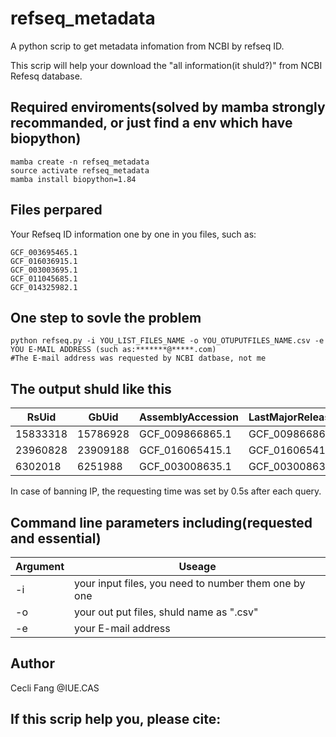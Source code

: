 # refseq_metadata

A python scrip to get metadata infomation from NCBI by refseq ID.

This scrip will help your download the "all information(it shuld?)" from NCBI Refesq database. 

## Required enviroments(solved by mamba strongly recommanded, or just find a env which have biopython)

```
mamba create -n refseq_metadata
source activate refseq_metadata
mamba install biopython=1.84
```

## Files perpared
Your Refseq ID information one by one in you files, such as:

```
GCF_003695465.1
GCF_016036915.1
GCF_003003695.1
GCF_011045685.1
GCF_014325982.1
```

## One step to sovle the problem

```
python refseq.py -i YOU_LIST_FILES_NAME -o YOU_OTUPUTFILES_NAME.csv -e YOU E-MAIL ADDRESS (such as:*******@*****.com)
#The E-mail address was requested by NCBI datbase, not me
```

## The output shuld like this

|RsUid|GbUid|AssemblyAccession|LastMajorReleaseAccession|LatestAccession|.....|
|-|-|-|-|-|-|
|15833318|15786928|GCF_009866865.1|GCF_009866865.1|.....|
|23960828|23909188|GCF_016065415.1|GCF_016065415.1|.....|
|6302018|6251988|GCF_003008635.1|GCF_003008635.1|.....|

In case of banning IP, the requesting time was set by 0.5s after each query.
## Command line parameters including(requested and essential)

|Argument|Useage|
|-|-|
|-i|your input files, you need to number them one by one |
|-o|your out put files, shuld name as ".csv"|
|-e|your E-mail address|

## Author
Cecli Fang @IUE.CAS
## If this scrip help you, please cite: 
